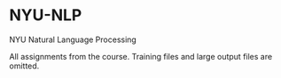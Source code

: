 # NYU-NLP
NYU Natural Language Processing

All assignments from the course.  Training files and large output files are omitted.  
